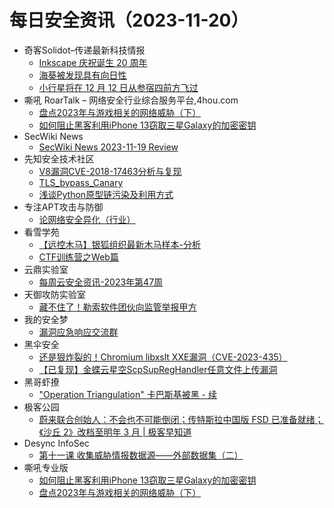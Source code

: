 # 每日安全资讯（2023-11-20）

- 奇客Solidot–传递最新科技情报
  - [Inkscape 庆祝诞生 20 周年](https://www.solidot.org/story?sid=76662)
  - [海葵被发现具有向日性](https://www.solidot.org/story?sid=76661)
  - [小行星将在 12 月 12 日从参宿四前方飞过](https://www.solidot.org/story?sid=76660)
- 嘶吼 RoarTalk – 网络安全行业综合服务平台,4hou.com
  - [盘点2023年与游戏相关的网络威胁（下）](https://www.4hou.com/posts/lklJ)
  - [如何阻止黑客利用iPhone 13窃取三星Galaxy的加密密钥](https://www.4hou.com/posts/6xl7)
- SecWiki News
  - [SecWiki News 2023-11-19 Review](http://www.sec-wiki.com/?2023-11-19)
- 先知安全技术社区
  - [V8漏洞CVE-2018-17463分析与复现](https://xz.aliyun.com/t/13075)
  - [TLS_bypass_Canary](https://xz.aliyun.com/t/13074)
  - [浅谈Python原型链污染及利用方式](https://xz.aliyun.com/t/13072)
- 专注APT攻击与防御
  - [论网络安全异化（行业）](https://micropoor.blogspot.com/2023/11/blog-post_19.html)
- 看雪学苑
  - [【远控木马】银狐组织最新木马样本-分析](https://mp.weixin.qq.com/s?__biz=MjM5NTc2MDYxMw==&mid=2458528787&idx=1&sn=947b0b7f9ade1cbf249f29ee345237e3&chksm=b18d1c9986fa958f377b1b14f33c060ed7495b3d2e9cb7b33f5c4d41686093b31fed10be1735&scene=58&subscene=0#rd)
  - [CTF训练营之Web篇](https://mp.weixin.qq.com/s?__biz=MjM5NTc2MDYxMw==&mid=2458528787&idx=2&sn=113d5c21a4e165a96690bcf94fce0ad9&chksm=b18d1c9986fa958f49768bd9660ebd8c100dd21eeb6e3d607ec36534666aca166b7b49590b7f&scene=58&subscene=0#rd)
- 云鼎实验室
  - [每周云安全资讯-2023年第47周](https://mp.weixin.qq.com/s?__biz=MzU3ODAyMjg4OQ==&mid=2247495015&idx=1&sn=166acaff2a4f4e8996457e41dfe39b59&chksm=fd7911e1ca0e98f7d15107e29cbf13d814728ad1dfcc9dd3179614bbd296ef83d2754a77f0d9&scene=58&subscene=0#rd)
- 天御攻防实验室
  - [藏不住了！勒索软件团伙向监管举报甲方](https://mp.weixin.qq.com/s?__biz=MzU0MzgyMzM2Nw==&mid=2247485141&idx=1&sn=b9cb63823c4d64657612f50c98deadc6&chksm=fb04c5bdcc734cab56a2070fc3b32fd23c6211e7418ca8ef83c0a9aebd6310ccdf737285fe67&scene=58&subscene=0#rd)
- 我的安全梦
  - [漏洞应急响应交流群](https://mp.weixin.qq.com/s?__biz=MzU3NDY1NTYyOQ==&mid=2247485818&idx=1&sn=09853feca33cafa8049c73707a6c02d3&chksm=fd2e5498ca59dd8ebbab6477fedea45781dbe1eebf63ef25ef56bd611e2eb2977f3c4af241cc&scene=58&subscene=0#rd)
- 黑伞安全
  - [还是狠炸裂的！Chromium libxslt XXE漏洞（CVE-2023-435）](https://mp.weixin.qq.com/s?__biz=MzU0MzkzOTYzOQ==&mid=2247488317&idx=1&sn=5ef9fd277c1f354a7910b1413f075174&chksm=fb029e65cc751773d44bec5f0710340b1f72ea51ae74a14752fa9f5ac5e598a70105bffbea0e&scene=58&subscene=0#rd)
  - [【已复现】金蝶云星空ScpSupRegHandler任意文件上传漏洞](https://mp.weixin.qq.com/s?__biz=MzU0MzkzOTYzOQ==&mid=2247488317&idx=2&sn=7d9d87eb0cb5c5f8aceded9c79950dc3&chksm=fb029e65cc7517733b40b28c2542b91f14824dd3b58a83b6d48173a920ebfe4311d3b0045899&scene=58&subscene=0#rd)
- 黑哥虾撩
  - ["Operation Triangulation" 卡巴斯基被黑 - 续](https://mp.weixin.qq.com/s?__biz=Mzg5OTU1NTEwMg==&mid=2247484094&idx=1&sn=938ec5464fe62abb7fbeba906585aa2c&chksm=c050c8cff72741d9d24284d79f3b6714b66b7e9abb41726a7c683f972bb5471dbb2c293b1826&scene=58&subscene=0#rd)
- 极客公园
  - [蔚来联合创始人：不会也不可能倒闭；传特斯拉中国版 FSD 已准备就绪；《沙丘 2》改档至明年 3 月 | 极客早知道](https://mp.weixin.qq.com/s?__biz=MTMwNDMwODQ0MQ==&mid=2653021862&idx=1&sn=0def8869262fb4016a33c89fed66b10d&chksm=7e549b1049231206c8d23c0ab8d35d470b1645a70d7584bd8a3a7afc2922a7d310dfbfd2a57a&scene=58&subscene=0#rd)
- Desync InfoSec
  - [第十一课 收集威胁情报数据源——外部数据集（二）](https://mp.weixin.qq.com/s?__biz=MzkzMDE3ODc1Mw==&mid=2247487049&idx=1&sn=136e205b2aceb8d3a9fe0ad78aee7e3c&chksm=c27f7de7f508f4f1033528d0bd20e6210512b29b58b6e3ed1510804cb8df6675d9f618829482&scene=58&subscene=0#rd)
- 嘶吼专业版
  - [如何阻止黑客利用iPhone 13窃取三星Galaxy的加密密钥](https://mp.weixin.qq.com/s?__biz=MzI0MDY1MDU4MQ==&mid=2247571290&idx=1&sn=2033f4efa7e462397abea25f6f8acf80&chksm=e9140760de638e76e200ed3debf4707969964ce1e454e03273e03bfbd7b669091d87ad4bc598&scene=58&subscene=0#rd)
  - [盘点2023年与游戏相关的网络威胁（下）](https://mp.weixin.qq.com/s?__biz=MzI0MDY1MDU4MQ==&mid=2247571290&idx=2&sn=30613b58a5e1e32c91cf5455e174785e&chksm=e9140760de638e762689c16b2cb9b2358c258d398be6578757725bf936d0a8086c86348cb839&scene=58&subscene=0#rd)

